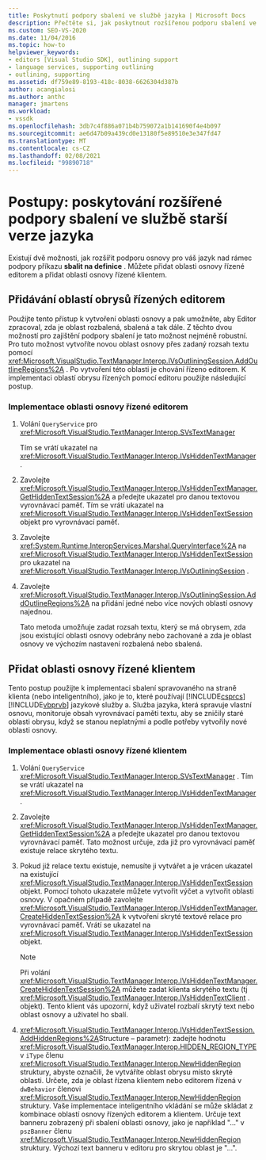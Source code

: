 ```yaml
---
title: Poskytnutí podpory sbalení ve službě jazyka | Microsoft Docs
description: Přečtěte si, jak poskytnout rozšířenou podporu sbalení ve službě starší verze jazyka tím, že přidáváte oblasti osnovy se spravovanými editory a oblasti osnovy řízené klienty.
ms.custom: SEO-VS-2020
ms.date: 11/04/2016
ms.topic: how-to
helpviewer_keywords:
- editors [Visual Studio SDK], outlining support
- language services, supporting outlining
- outlining, supporting
ms.assetid: df759e89-8193-418c-8038-6626304d387b
author: acangialosi
ms.author: anthc
manager: jmartens
ms.workload:
- vssdk
ms.openlocfilehash: 3db7c4f886a071b4b759072a1b141690f4e4b097
ms.sourcegitcommit: ae6d47b09a439cd0e13180f5e89510e3e347fd47
ms.translationtype: MT
ms.contentlocale: cs-CZ
ms.lasthandoff: 02/08/2021
ms.locfileid: "99890718"
---
```

# <a name="how-to-provide-expanded-outlining-support-in-a-legacy-language-service"></a>Postupy: poskytování rozšířené podpory sbalení ve službě starší verze jazyka
Existují dvě možnosti, jak rozšířit podporu osnovy pro váš jazyk nad rámec podpory příkazu **sbalit na definice** . Můžete přidat oblasti osnovy řízené editorem a přidat oblasti osnovy řízené klientem.

## <a name="adding-editor-controlled-outline-regions"></a>Přidávání oblastí obrysů řízených editorem
 Použijte tento přístup k vytvoření oblasti osnovy a pak umožněte, aby Editor zpracoval, zda je oblast rozbalená, sbalená a tak dále. Z těchto dvou možností pro zajištění podpory sbalení je tato možnost nejméně robustní. Pro tuto možnost vytvoříte novou oblast osnovy přes zadaný rozsah textu pomocí <xref:Microsoft.VisualStudio.TextManager.Interop.IVsOutliningSession.AddOutlineRegions%2A> . Po vytvoření této oblasti je chování řízeno editorem. K implementaci oblastí obrysu řízených pomocí editoru použijte následující postup.

### <a name="to-implement-an-editor-controlled-outline-region"></a>Implementace oblasti osnovy řízené editorem

1. Volání `QueryService` pro <xref:Microsoft.VisualStudio.TextManager.Interop.SVsTextManager>

     Tím se vrátí ukazatel na <xref:Microsoft.VisualStudio.TextManager.Interop.IVsHiddenTextManager> .

2. Zavolejte <xref:Microsoft.VisualStudio.TextManager.Interop.IVsHiddenTextManager.GetHiddenTextSession%2A> a předejte ukazatel pro danou textovou vyrovnávací paměť. Tím se vrátí ukazatel na <xref:Microsoft.VisualStudio.TextManager.Interop.IVsHiddenTextSession> objekt pro vyrovnávací paměť.

3. Zavolejte <xref:System.Runtime.InteropServices.Marshal.QueryInterface%2A> na <xref:Microsoft.VisualStudio.TextManager.Interop.IVsHiddenTextSession> pro ukazatel na <xref:Microsoft.VisualStudio.TextManager.Interop.IVsOutliningSession> .

4. Zavolejte <xref:Microsoft.VisualStudio.TextManager.Interop.IVsOutliningSession.AddOutlineRegions%2A> na přidání jedné nebo více nových oblastí osnovy najednou.

     Tato metoda umožňuje zadat rozsah textu, který se má obrysem, zda jsou existující oblasti osnovy odebrány nebo zachované a zda je oblast osnovy ve výchozím nastavení rozbalená nebo sbalená.

## <a name="add-client-controlled-outline-regions"></a>Přidat oblasti osnovy řízené klientem
 Tento postup použijte k implementaci sbalení spravovaného na straně klienta (nebo inteligentního), jako je to, které používají [!INCLUDE[csprcs](../../data-tools/includes/csprcs_md.md)] [!INCLUDE[vbprvb](../../code-quality/includes/vbprvb_md.md)] jazykové služby a. Služba jazyka, která spravuje vlastní osnovu, monitoruje obsah vyrovnávací paměti textu, aby se zničily staré oblasti obrysu, když se stanou neplatnými a podle potřeby vytvořily nové oblasti osnovy.

### <a name="to-implement-a-client-controlled-outline-region"></a>Implementace oblasti osnovy řízené klientem

1. Volání `QueryService` <xref:Microsoft.VisualStudio.TextManager.Interop.SVsTextManager> . Tím se vrátí ukazatel na <xref:Microsoft.VisualStudio.TextManager.Interop.IVsHiddenTextManager> .

2. Zavolejte <xref:Microsoft.VisualStudio.TextManager.Interop.IVsHiddenTextManager.GetHiddenTextSession%2A> a předejte ukazatel pro danou textovou vyrovnávací paměť. Tato možnost určuje, zda již pro vyrovnávací paměť existuje relace skrytého textu.

3. Pokud již relace textu existuje, nemusíte ji vytvářet a je vrácen ukazatel na existující <xref:Microsoft.VisualStudio.TextManager.Interop.IVsHiddenTextSession> objekt. Pomocí tohoto ukazatele můžete vytvořit výčet a vytvořit oblasti osnovy. V opačném případě zavolejte <xref:Microsoft.VisualStudio.TextManager.Interop.IVsHiddenTextManager.CreateHiddenTextSession%2A> k vytvoření skryté textové relace pro vyrovnávací paměť. Vrátí se ukazatel na <xref:Microsoft.VisualStudio.TextManager.Interop.IVsHiddenTextSession> objekt.

    > [!NOTE]
    > Při volání <xref:Microsoft.VisualStudio.TextManager.Interop.IVsHiddenTextManager.CreateHiddenTextSession%2A> můžete zadat klienta skrytého textu (tj <xref:Microsoft.VisualStudio.TextManager.Interop.IVsHiddenTextClient> . objekt). Tento klient vás upozorní, když uživatel rozbalí skrytý text nebo oblast osnovy a uživatel ho sbalí.

4. <xref:Microsoft.VisualStudio.TextManager.Interop.IVsHiddenTextSession.AddHiddenRegions%2A>Structure – parametr): zadejte hodnotu <xref:Microsoft.VisualStudio.TextManager.Interop.HIDDEN_REGION_TYPE> v `iType` členu <xref:Microsoft.VisualStudio.TextManager.Interop.NewHiddenRegion> struktury, abyste označili, že vytváříte oblast obrysu místo skryté oblasti. Určete, zda je oblast řízena klientem nebo editorem řízená v `dwBehavior` členovi <xref:Microsoft.VisualStudio.TextManager.Interop.NewHiddenRegion> struktury. Vaše implementace inteligentního vkládání se může skládat z kombinace oblastí osnovy řízených editorem a klientem. Určuje text banneru zobrazený při sbalení oblasti osnovy, jako je například "..." v `pszBanner` členu <xref:Microsoft.VisualStudio.TextManager.Interop.NewHiddenRegion> struktury. Výchozí text banneru v editoru pro skrytou oblast je "...".
